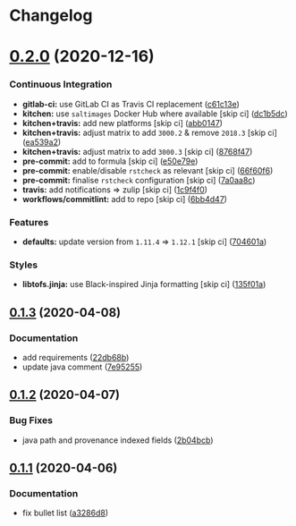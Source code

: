 # Changelog

# [0.2.0](https://github.com/saltstack-formulas/nifi-formula/compare/v0.1.3...v0.2.0) (2020-12-16)


### Continuous Integration

* **gitlab-ci:** use GitLab CI as Travis CI replacement ([c61c13e](https://github.com/saltstack-formulas/nifi-formula/commit/c61c13e6d1e7a1be6a6301741a6520c8305f9283))
* **kitchen:** use `saltimages` Docker Hub where available [skip ci] ([dc1b5dc](https://github.com/saltstack-formulas/nifi-formula/commit/dc1b5dcbf9c8388c5f19a2d0a096537bfa8407b3))
* **kitchen+travis:** add new platforms [skip ci] ([abb0147](https://github.com/saltstack-formulas/nifi-formula/commit/abb0147c69384bb39936347d8c1a39203fe1a5df))
* **kitchen+travis:** adjust matrix to add `3000.2` & remove `2018.3` [skip ci] ([ea539a2](https://github.com/saltstack-formulas/nifi-formula/commit/ea539a2535f952769bed390ebce5796ac1189208))
* **kitchen+travis:** adjust matrix to add `3000.3` [skip ci] ([8768f47](https://github.com/saltstack-formulas/nifi-formula/commit/8768f474a89df4612942c6deefb325bd2e87f24c))
* **pre-commit:** add to formula [skip ci] ([e50e79e](https://github.com/saltstack-formulas/nifi-formula/commit/e50e79eb2c963c5012d4b3606fc9b7879206e0b4))
* **pre-commit:** enable/disable `rstcheck` as relevant [skip ci] ([66f60f6](https://github.com/saltstack-formulas/nifi-formula/commit/66f60f64247afc85ec3c19c0aac59a189e9c8a7e))
* **pre-commit:** finalise `rstcheck` configuration [skip ci] ([7a0aa8c](https://github.com/saltstack-formulas/nifi-formula/commit/7a0aa8c4e604531957d9a2790430bff22682a613))
* **travis:** add notifications => zulip [skip ci] ([1c9f4f0](https://github.com/saltstack-formulas/nifi-formula/commit/1c9f4f0b937864dda99724f4be7a7deb8a4b42e0))
* **workflows/commitlint:** add to repo [skip ci] ([6bb4d47](https://github.com/saltstack-formulas/nifi-formula/commit/6bb4d472b052dd1910853572dd55fab3efe850a2))


### Features

* **defaults:** update version from `1.11.4` => `1.12.1` [skip ci] ([704601a](https://github.com/saltstack-formulas/nifi-formula/commit/704601a5bdb8c00d4cb15e830cbd6a2b5d42d47e))


### Styles

* **libtofs.jinja:** use Black-inspired Jinja formatting [skip ci] ([135f01a](https://github.com/saltstack-formulas/nifi-formula/commit/135f01a377587f347713d026f3c58538327a245f))

## [0.1.3](https://github.com/saltstack-formulas/nifi-formula/compare/v0.1.2...v0.1.3) (2020-04-08)


### Documentation

* add requirements ([22db68b](https://github.com/saltstack-formulas/nifi-formula/commit/22db68b1bcc9de3d52ca673a073ed4776c6d8c7c))
* update java comment ([7e95255](https://github.com/saltstack-formulas/nifi-formula/commit/7e952554b917ffdf6d8bc3a25b806c3b1c4e74b8))

## [0.1.2](https://github.com/saltstack-formulas/nifi-formula/compare/v0.1.1...v0.1.2) (2020-04-07)


### Bug Fixes

* java path and provenance indexed fields ([2b04bcb](https://github.com/saltstack-formulas/nifi-formula/commit/2b04bcb6ea21454de13d0effe2ac98850c828584))

## [0.1.1](https://github.com/saltstack-formulas/nifi-formula/compare/v0.1.0...v0.1.1) (2020-04-06)


### Documentation

* fix bullet list ([a3286d8](https://github.com/saltstack-formulas/nifi-formula/commit/a3286d81e06c8f36af99c4c1afa33109d30f1bc6))
